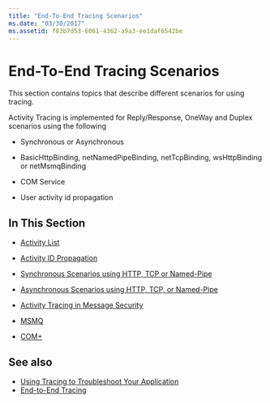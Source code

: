```yaml
---
title: "End-To-End Tracing Scenarios"
ms.date: "03/30/2017"
ms.assetid: f83b7d53-6061-4362-a9a3-ee1daf6542be
---
```

# End-To-End Tracing Scenarios
This section contains topics that describe different scenarios for using tracing.  
  
 Activity Tracing is implemented for Reply/Response, OneWay and Duplex scenarios using the following  
  
- Synchronous or Asynchronous  
  
- BasicHttpBinding, netNamedPipeBinding, netTcpBinding, wsHttpBinding or netMsmqBinding  
  
- COM Service  
  
- User activity id propagation  
  
## In This Section  
  
- [Activity List](activity-list.md)  
  
- [Activity ID Propagation](activity-id-propagation.md)  
  
- [Synchronous Scenarios using HTTP, TCP or Named-Pipe](synchronous-scenarios-using-http-tcp-or-named-pipe.md)  
  
- [Asynchronous Scenarios using HTTP, TCP, or Named-Pipe](asynchronous-scenarios-using-http-tcp-or-named-pipe.md)  
  
- [Activity Tracing in Message Security](activity-tracing-in-message-security.md)  
  
- [MSMQ](msmq.md)  
  
- [COM+](com.md)  
  
## See also

- [Using Tracing to Troubleshoot Your Application](using-tracing-to-troubleshoot-your-application.md)
- [End-to-End Tracing](end-to-end-tracing.md)
